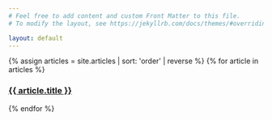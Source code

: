 ```yaml
---
# Feel free to add content and custom Front Matter to this file.
# To modify the layout, see https://jekyllrb.com/docs/themes/#overriding-theme-defaults

layout: default
---
```


{% assign articles = site.articles | sort: 'order' | reverse %}
{% for article in articles %}
  <h3><a href="{{ article.url }}">{{ article.title }}</a></h3>
{% endfor %}
